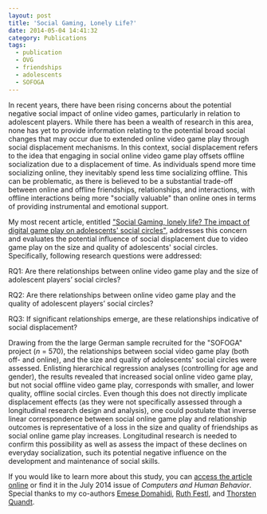 ```yaml
---
layout: post
title: 'Social Gaming, Lonely Life?'
date: 2014-05-04 14:41:32
category: Publications
tags:
  - publication
  - OVG
  - friendships
  - adolescents
  - SOFOGA
---
```


In recent years, there have been rising concerns about the potential negative social impact of online video games, particularly in relation to adolescent players. While there has been a wealth of research in this area, none has yet to provide information relating to the potential broad social changes that may occur due to extended online video game play through social displacement mechanisms. In this context, social displacement refers to the idea that engaging in social online video game play offsets offline socialization due to a displacement of time. As individuals spend more time socializing online, they inevitably spend less time socializing offline. This can be problematic, as there is believed to be a substantial trade-off between online and offline friendships, relationships, and interactions, with offline interactions being more "socially valuable" than online ones in terms of providing instrumental and emotional support.

My most recent article, entitled ["Social Gaming, lonely life? The impact of digital game play on adolescents' social circles"](http://www.sciencedirect.com/science/article/pii/S074756321400212X), addresses this concern and evaluates the potential influence of social displacement due to video game play on the size and quality of adolescents' social circles. Specifically, following research questions were addressed:

RQ1: Are there relationships between online video game play and the size of adolescent players’ social circles?

RQ2: Are there relationships between online video game play and the quality of adolescent players’ social circles?

RQ3: If significant relationships emerge, are these relationships indicative of social displacement?

Drawing from the the large German sample recruited for the "SOFOGA" project (_n_ = 570), the relationships between social video game play (both off- and online), and the size and quality of adolescents' social circles were assessed. Enlisting hierarchical regression analyses (controlling for age and gender), the results revealed that increased social online video game play, but not social offline video game play, corresponds with smaller, and lower quality, offline social circles. Even though this does not directly implicate displacement effects (as they were not specifically assessed through a longitudinal research design and analysis), one could postulate that inverse linear correspondence between social online game play and relationship outcomes is representative of a loss in the size and quality of friendships as social online game play increases. Longitudinal research is needed to confirm this possibility as well as assess the impact of these declines on everyday socialization, such its potential negative influence on the development and maintenance of social skills.

If you would like to learn more about this study, you can [access the article online](http://www.sciencedirect.com/science/article/pii/S074756321400212X) or find it in the July 2014 issue of _Computers and Human Behavior_. Special thanks to my co-authors [Emese Domahidi](http://www.uni-muenster.de/Kowi/en/personen/emese-domahidi.html), [Ruth Festl](https://online.uni-hohenheim.de/festl), and [Thorsten Quandt](https://www.uni-muenster.de/Kowi/en/personen/thorsten-quandt.html).
